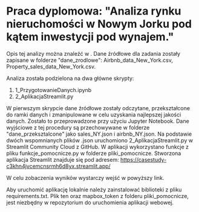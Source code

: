 # Praca dyplomowa: "Analiza rynku nieruchomości w Nowym Jorku pod kątem inwestycji pod wynajem."

Opis tej analizy można znaleźć w .
Dane źródłowe dla zadania zostały zapisane w folderze "dane_zrodlowe": Airbnb_data_New_York.csv, Property_sales_data_New_York.csv.

Analiza została podzielona na dwa główne skrypty:
1. 1_PrzygotowanieDanych.ipynb
2. 2_AplikacjaStreamlit.py

W pierwszym skrypcie dane źródłowe zostały odczytane, przekształcone do ramki danych i zmanipulowane w celu uzyskania najlepszej jakości danych. Zostało to przeprowadzone przy użyciu Jupyter Notebook.
Dane wyjściowe z tej procedury są przechowywane w folderze "dane_przeksztalcone" jako sales_NY.json i airbnb_NY.json.
Na podstawie dwóch wspomnianych plików .json uruchomiono 2_AplikacjaStreamlit.py w Streamlit Community Cloud z GitHub. W aplikacji wykorzystano funkcje z pliku funkcje_pomocnicze.py w folderze pliki_pomocnicze. 
Stworzona aplikacja Streamlit znajduje się pod adresem:
https://casestudy-c3khn4jvcemcnsrmh6d8yx.streamlit.app/

W celu zobaczenia wyników wystarczy wejść w powyższy link.

Aby uruchomić aplikację lokalnie należy zainstalować biblioteki z pliku requirements.txt. Plik ten oraz mapbox_token z folderu pliki_pomocnicze, jest niezbędny w repozytorium do uruchomienia aplikacji webowej.